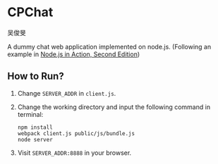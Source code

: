 # CPChat
吴俊旻

A dummy chat web application implemented on node.js. (Following an example in [Node.js in Action, Second Edition](https://www.manning.com/books/node-js-in-action-second-edition))

## How to Run?

1. Change `SERVER_ADDR` in `client.js`.

2. Change the working directory and input the following command in terminal:
   ```shell
   npm install
   webpack client.js public/js/bundle.js
   node server
   ```

3. Visit `SERVER_ADDR:8888` in your browser.